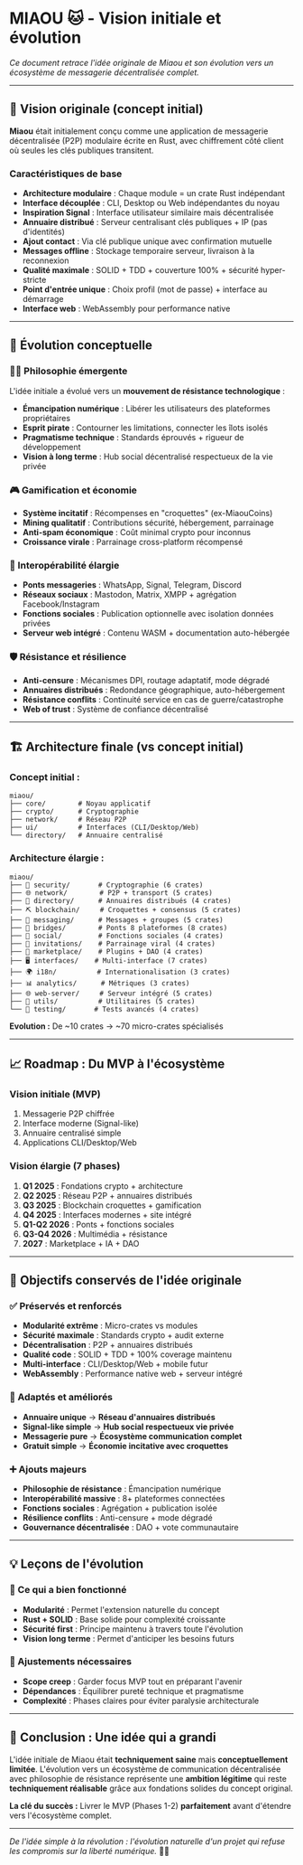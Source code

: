 # MIAOU 🐱 - Vision initiale et évolution

*Ce document retrace l'idée originale de Miaou et son évolution vers un écosystème de messagerie décentralisée complet.*

---

## 🎯 Vision originale (concept initial)

**Miaou** était initialement conçu comme une application de messagerie décentralisée (P2P) modulaire écrite en Rust, avec chiffrement côté client où seules les clés publiques transitent.

### **Caractéristiques de base**
- **Architecture modulaire** : Chaque module = un crate Rust indépendant
- **Interface découplée** : CLI, Desktop ou Web indépendantes du noyau
- **Inspiration Signal** : Interface utilisateur similaire mais décentralisée
- **Annuaire distribué** : Serveur centralisant clés publiques + IP (pas d'identités)
- **Ajout contact** : Via clé publique unique avec confirmation mutuelle
- **Messages offline** : Stockage temporaire serveur, livraison à la reconnexion
- **Qualité maximale** : SOLID + TDD + couverture 100% + sécurité hyper-stricte
- **Point d'entrée unique** : Choix profil (mot de passe) + interface au démarrage
- **Interface web** : WebAssembly pour performance native

---

## 🚀 Évolution conceptuelle

### **🏴‍☠️ Philosophie émergente**
L'idée initiale a évolué vers un **mouvement de résistance technologique** :
- **Émancipation numérique** : Libérer les utilisateurs des plateformes propriétaires
- **Esprit pirate** : Contourner les limitations, connecter les îlots isolés
- **Pragmatisme technique** : Standards éprouvés + rigueur de développement
- **Vision à long terme** : Hub social décentralisé respectueux de la vie privée

### **🎮 Gamification et économie**
- **Système incitatif** : Récompenses en "croquettes" (ex-MiaouCoins)
- **Mining qualitatif** : Contributions sécurité, hébergement, parrainage
- **Anti-spam économique** : Coût minimal crypto pour inconnus
- **Croissance virale** : Parrainage cross-platform récompensé

### **🌉 Interopérabilité élargie**
- **Ponts messageries** : WhatsApp, Signal, Telegram, Discord
- **Réseaux sociaux** : Mastodon, Matrix, XMPP + agrégation Facebook/Instagram
- **Fonctions sociales** : Publication optionnelle avec isolation données privées
- **Serveur web intégré** : Contenu WASM + documentation auto-hébergée

### **🛡️ Résistance et résilience**
- **Anti-censure** : Mécanismes DPI, routage adaptatif, mode dégradé
- **Annuaires distribués** : Redondance géographique, auto-hébergement
- **Résistance conflits** : Continuité service en cas de guerre/catastrophe
- **Web of trust** : Système de confiance décentralisé

---

## 🏗️ Architecture finale (vs concept initial)

### **Concept initial :**
```
miaou/
├── core/        # Noyau applicatif
├── crypto/      # Cryptographie
├── network/     # Réseau P2P
├── ui/          # Interfaces (CLI/Desktop/Web)
└── directory/   # Annuaire centralisé
```

### **Architecture élargie :**
```
miaou/
├── 🔐 security/       # Cryptographie (6 crates)
├── 🌐 network/        # P2P + transport (5 crates)
├── 📇 directory/      # Annuaires distribués (4 crates)
├── ⛏️ blockchain/     # Croquettes + consensus (5 crates)
├── 💬 messaging/      # Messages + groupes (5 crates)
├── 🌉 bridges/        # Ponts 8 plateformes (8 crates)
├── 📱 social/         # Fonctions sociales (4 crates)
├── 🎯 invitations/    # Parrainage viral (4 crates)
├── 🏪 marketplace/    # Plugins + DAO (4 crates)
├── 🖥️ interfaces/    # Multi-interface (7 crates)
├── 🌍 i18n/          # Internationalisation (3 crates)
├── 📊 analytics/      # Métriques (3 crates)
├── 🌐 web-server/     # Serveur intégré (5 crates)
├── 🔧 utils/          # Utilitaires (5 crates)
└── 🧪 testing/       # Tests avancés (4 crates)
```

**Evolution :** De ~10 crates → ~70 micro-crates spécialisés

---

## 📈 Roadmap : Du MVP à l'écosystème

### **Vision initiale (MVP)**
1. Messagerie P2P chiffrée
2. Interface moderne (Signal-like)
3. Annuaire centralisé simple
4. Applications CLI/Desktop/Web

### **Vision élargie (7 phases)**
1. **Q1 2025** : Fondations crypto + architecture
2. **Q2 2025** : Réseau P2P + annuaires distribués
3. **Q3 2025** : Blockchain croquettes + gamification  
4. **Q4 2025** : Interfaces modernes + site intégré
5. **Q1-Q2 2026** : Ponts + fonctions sociales
6. **Q3-Q4 2026** : Multimédia + résistance
7. **2027** : Marketplace + IA + DAO

---

## 🎯 Objectifs conservés de l'idée originale

### **✅ Préservés et renforcés**
- **Modularité extrême** : Micro-crates vs modules
- **Sécurité maximale** : Standards crypto + audit externe
- **Décentralisation** : P2P + annuaires distribués
- **Qualité code** : SOLID + TDD + 100% coverage maintenu
- **Multi-interface** : CLI/Desktop/Web + mobile futur
- **WebAssembly** : Performance native web + serveur intégré

### **🔄 Adaptés et améliorés**
- **Annuaire unique** → **Réseau d'annuaires distribués**
- **Signal-like simple** → **Hub social respectueux vie privée**
- **Messagerie pure** → **Écosystème communication complet**
- **Gratuit simple** → **Économie incitative avec croquettes**

### **➕ Ajouts majeurs**
- **Philosophie de résistance** : Émancipation numérique
- **Interopérabilité massive** : 8+ plateformes connectées
- **Fonctions sociales** : Agrégation + publication isolée
- **Résilience conflits** : Anti-censure + mode dégradé
- **Gouvernance décentralisée** : DAO + vote communautaire

---

## 💡 Leçons de l'évolution

### **🎯 Ce qui a bien fonctionné**
- **Modularité** : Permet l'extension naturelle du concept
- **Rust + SOLID** : Base solide pour complexité croissante  
- **Sécurité first** : Principe maintenu à travers toute l'évolution
- **Vision long terme** : Permet d'anticiper les besoins futurs

### **🔧 Ajustements nécessaires**
- **Scope creep** : Garder focus MVP tout en préparant l'avenir
- **Dépendances** : Équilibrer pureté technique et pragmatisme
- **Complexité** : Phases claires pour éviter paralysie architecturale

---

## 🚩 Conclusion : Une idée qui a grandi

L'idée initiale de Miaou était **techniquement saine** mais **conceptuellement limitée**. L'évolution vers un écosystème de communication décentralisée avec philosophie de résistance représente une **ambition légitime** qui reste **techniquement réalisable** grâce aux fondations solides du concept original.

**La clé du succès :** Livrer le MVP (Phases 1-2) **parfaitement** avant d'étendre vers l'écosystème complet.

---

*De l'idée simple à la révolution : l'évolution naturelle d'un projet qui refuse les compromis sur la liberté numérique.* 🏴‍☠️ 